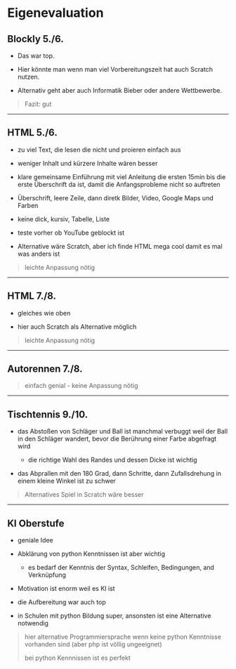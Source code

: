 # Eigenevaluation

## Blockly  5./6.

- Das war top.

-  Hier könnte man wenn man viel Vorbereitungszeit hat auch Scratch nutzen.

- Alternativ geht aber auch Informatik Bieber oder andere Wettbewerbe.

> Fazit: gut


<hr>

## HTML 5./6.

- zu viel Text, die lesen die nicht und proieren einfach aus 

- weniger Inhalt und kürzere Inhalte wären besser 

- klare gemeinsame Einführung mit viel Anleitung die ersten 15min bis die erste Überschrift da ist, damit die Anfangsprobleme nicht so auftreten

-  Überschrift, leere Zeile, dann diretk Bilder, Video, Google Maps und Farben

- keine dick, kursiv, Tabelle, Liste

- teste vorher ob YouTube geblockt ist

- Alternative wäre Scratch, aber ich finde HTML mega cool damit es mal was anders ist

> leichte Anpassung nötig 

<hr>

## HTML 7./8.

- gleiches wie oben

- hier auch Scratch als Alternative möglich

> leichte Anpassung nötig

<hr>

## Autorennen 7./8.

> einfach genial - keine Anpassung nötig

<hr>

## Tischtennis 9./10.

- das Abstoßen von Schläger und Ball ist manchmal verbuggt weil der Ball in den Schläger wandert, bevor die Berührung einer Farbe abgefragt wird

  - die richtige Wahl des Randes und dessen Dicke ist wichtig 
 
- das Abprallen mit den 180 Grad, dann Schritte, dann Zufallsdrehung in einem kleine Winkel ist zu schwer

> Alternatives Spiel in Scratch wäre besser

<hr>

## KI Oberstufe

- geniale Idee

- Abklärung von python Kenntnissen ist aber wichtig 

  - es bedarf der Kenntnis der Syntax, Schleifen, Bedingungen, and Verknüpfung

- Motivation ist enorm weil es KI ist

- die Aufbereitung war auch top

- in Schulen mit python Bildung super, ansonsten ist eine Alternative notwendig

> hier alternative Programmiersprache wenn keine python Kenntnisse vorhanden sind (aber php ist völlig ungeeignet)
> 
> bei python Kennnissen ist es perfekt


